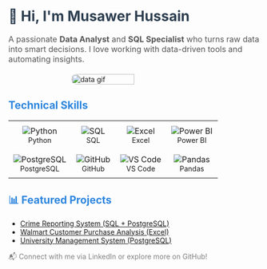 <h1 style=" text-align:center font-size: 28px; font-weight: bold; color: #2c3e50;">
  👋 Hi, I'm Musawer Hussain
</h1>

<p style="font-size: 16px; color: #555;">
  A passionate <strong>Data Analyst</strong> and <strong>SQL Specialist</strong> who turns raw data into smart decisions.  
  I love working with data-driven tools and automating insights.
</p>

<!-- GIF Section -->
<div style="display: flex; justify-content: center; margin: 20px 0;">
  <img src="https://media.giphy.com/media/qgQUggAC3Pfv687qPC/giphy.gif" alt="data gif"  width="50%" style="border-radius: 10px ;" />
</div>

<!-- Skills Table -->
<h2 style="color: #2e86de;">Technical Skills</h2>

<table>
  <tr>
    <td align="center" style="padding: 10px;">
      <img src="https://img.icons8.com/color/48/000000/python.png" alt="Python" /><br />
      <span style="font-size: 14px;">Python</span>
    </td>
    <td align="center" style="padding: 10px;">
      <img src="https://img.icons8.com/ios-filled/50/1C1C1C/sql.png" alt="SQL" /><br />
      <span style="font-size: 14px;">SQL</span>
    </td>
    <td align="center" style="padding: 10px;">
      <img src="https://img.icons8.com/color/48/000000/microsoft-excel-2019.png" alt="Excel" /><br />
      <span style="font-size: 14px;">Excel</span>
    </td>
    <td align="center" style="padding: 10px;">
      <img src="https://img.icons8.com/color/48/000000/power-bi.png" alt="Power BI" /><br />
      <span style="font-size: 14px;">Power BI</span>
    </td>
  </tr>
  <tr>
    <td align="center" style="padding: 10px;">
      <img src="https://img.icons8.com/color/48/000000/postgreesql.png" alt="PostgreSQL" /><br />
      <span style="font-size: 14px;">PostgreSQL</span>
    </td>
    <td align="center" style="padding: 10px;">
      <img src="https://img.icons8.com/color/48/000000/github--v1.png" alt="GitHub" /><br />
      <span style="font-size: 14px;">GitHub</span>
    </td>
    <td align="center" style="padding: 10px;">
      <img src="https://img.icons8.com/color/48/000000/visual-studio-code-2019.png" alt="VS Code" /><br />
      <span style="font-size: 14px;">VS Code</span>
    </td>
    <td align="center" style="padding: 10px;">
      <img src="https://img.icons8.com/color/48/000000/pandas.png" alt="Pandas" /><br />
      <span style="font-size: 14px;">Pandas</span>
    </td>
  </tr>
</table>

<!-- Projects -->
<h2 style="color: #2e86de;">📊 Featured Projects</h2>
<ul>
  <li><a href="https://github.com/Musawerhussainkhoso/crime-incident-reporting_system_sql-project" target="_blank">Crime Reporting System (SQL + PostgreSQL)</a></li>
  <li><a href="https://github.com/Musawerhussainkhoso/walmart-customer-dashboard" target="_blank">Walmart Customer Purchase Analysis (Excel)</a></li>
  <li><a href="https://github.com/Musawerhussainkhoso/University-Management-System-PostgreSQL" target="_blank">University Management System (PostgreSQL)</a></li>
</ul>

<p style="font-size: 14px; color: gray;">
  📬 Connect with me via LinkedIn or explore more on GitHub!
</p>
